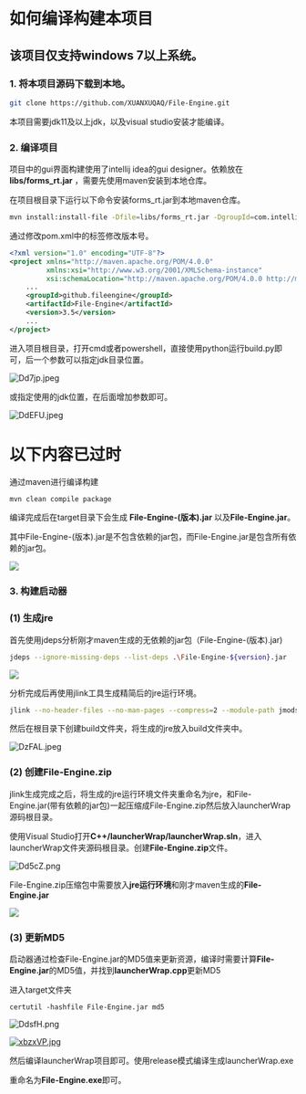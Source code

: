 # 如何编译构建本项目

## 该项目仅支持windows 7以上系统。

### 1. 将本项目源码下载到本地。

```bash
git clone https://github.com/XUANXUQAQ/File-Engine.git
```

本项目需要jdk11及以上jdk，以及visual studio安装才能编译。

### 2. 编译项目

项目中的gui界面构建使用了intellij idea的gui designer。依赖放在 **libs/forms_rt.jar** ，需要先使用maven安装到本地仓库。

在项目根目录下运行以下命令安装forms_rt.jar到本地maven仓库。

```bash
mvn install:install-file -Dfile=libs/forms_rt.jar -DgroupId=com.intellij -DartifactId=forms_rt -Dversion=1.0 -Dpackaging=jar
```

通过修改pom.xml中的<version>标签修改版本号。

```xml
<?xml version="1.0" encoding="UTF-8"?>
<project xmlns="http://maven.apache.org/POM/4.0.0"
         xmlns:xsi="http://www.w3.org/2001/XMLSchema-instance"
         xsi:schemaLocation="http://maven.apache.org/POM/4.0.0 http://maven.apache.org/xsd/maven-4.0.0.xsd">
    ...
    <groupId>github.fileengine</groupId>
    <artifactId>File-Engine</artifactId>
    <version>3.5</version>
    ...
</project>
```

进入项目根目录，打开cmd或者powershell，直接使用python运行build.py即可，后一个参数可以指定jdk目录位置。

![Dd7jp.jpeg](https://i.328888.xyz/2022/12/25/Dd7jp.jpeg)

或指定使用的jdk位置，在后面增加参数即可。

![DdEFU.jpeg](https://i.328888.xyz/2022/12/25/DdEFU.jpeg)

# 以下内容已过时

通过maven进行编译构建

```bash
mvn clean compile package
```

编译完成后在target目录下会生成 **File-Engine-(版本).jar** 以及**File-Engine.jar**。

其中File-Engine-(版本).jar是不包含依赖的jar包，而File-Engine.jar是包含所有依赖的jar包。

![](https://p0.meituan.net/dpplatform/1d87be4c66fc8882ccf742a8b7022fb924871.png)

### 3. 构建启动器

### (1) 生成jre

首先使用jdeps分析刚才maven生成的无依赖的jar包（File-Engine-(版本).jar)

```bash
jdeps --ignore-missing-deps --list-deps .\File-Engine-${version}.jar
```

![](https://p0.meituan.net/dpplatform/3d243f78a9c3f7536e4bcea8377e1a526459.png)

分析完成后再使用jlink工具生成精简后的jre运行环境。

```bash
jlink --no-header-files --no-man-pages --compress=2 --module-path jmods --add-modules java.base,java.datatransfer,java.desktop,java.sql --output jre
```

然后在根目录下创建build文件夹，将生成的jre放入build文件夹中。

![DzFAL.jpeg](https://i.328888.xyz/2022/12/25/DzFAL.jpeg)

### (2) 创建File-Engine.zip

jlink生成完成之后，将生成的jre运行环境文件夹重命名为jre，和File-Engine.jar(带有依赖的jar包)一起压缩成File-Engine.zip然后放入launcherWrap源码根目录。

使用Visual Studio打开**C++/launcherWrap/launcherWrap.sln**，进入launcherWrap文件夹源码根目录。创建**File-Engine.zip**文件。

![Dd5cZ.png](https://i.328888.xyz/2022/12/25/Dd5cZ.png)

File-Engine.zip压缩包中需要放入**jre运行环境**和刚才maven生成的**File-Engine.jar**

![](https://p1.meituan.net/dpplatform/6b3c8049ab49dac3a18560ebefd9275546273.png)

### (3) 更新MD5

启动器通过检查File-Engine.jar的MD5值来更新资源，编译时需要计算**File-Engine.jar**的MD5值，并找到**launcherWrap.cpp**更新MD5

进入target文件夹

```batch
certutil -hashfile File-Engine.jar md5
```

![DdsfH.png](https://i.328888.xyz/2022/12/25/DdsfH.png)

[![xbzxVP.jpg](https://s1.ax1x.com/2022/11/03/xbzxVP.jpg)](https://imgse.com/i/xbzxVP)

然后编译launcherWrap项目即可。使用release模式编译生成launcherWrap.exe

重命名为**File-Engine.exe**即可。
